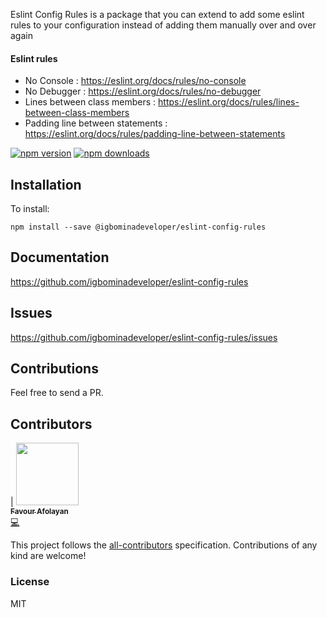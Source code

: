 Eslint Config Rules is a package that you can extend to add some eslint rules to your configuration instead of adding them manually over and over again

#### Eslint rules

- No Console : https://eslint.org/docs/rules/no-console
- No Debugger : https://eslint.org/docs/rules/no-debugger
- Lines between class members : https://eslint.org/docs/rules/lines-between-class-members
- Padding line between statements : https://eslint.org/docs/rules/padding-line-between-statements

[![npm version](https://img.shields.io/npm/v/pimg.svg?style=flat-square)](https://www.npmjs.com/package/pimg)
[![npm downloads](https://img.shields.io/npm/dm/pimg.svg?style=flat-square)](https://www.npmjs.com/package/pimg)

## Installation

To install:

```
npm install --save @igbominadeveloper/eslint-config-rules
```

## Documentation

https://github.com/igbominadeveloper/eslint-config-rules

## Issues

https://github.com/igbominadeveloper/eslint-config-rules/issues

## Contributions

Feel free to send a PR.

## Contributors

<!-- ALL-CONTRIBUTORS-LIST:START - Do not remove or modify this section -->
<!-- prettier-ignore -->
| [<img src="https://avatars2.githubusercontent.com/u/12516195?s=460&u=181cb90d244e32bc99ffce2fb5e2bc2799f2301d&v=4" width="100px;"/><br /><sub><b>Favour Afolayan</b></sub>](https://ademola.adegbuyi.me)<br />[💻](https://github.com/igbominadeveloper/eslint-config-rules/commits?author=igbominadeveloper "Code")

<!-- ALL-CONTRIBUTORS-LIST:END -->

This project follows the [all-contributors](https://github.com/kentcdodds/all-contributors) specification. Contributions of any kind are welcome!

### License

MIT
